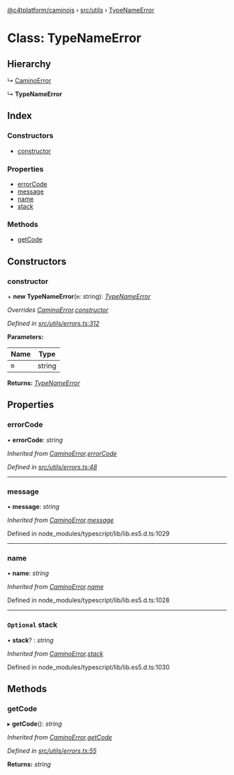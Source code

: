 [@c4tplatform/caminojs](../api.md) › [src/utils](../modules/src_utils.md) › [TypeNameError](src_utils.typenameerror.md)

# Class: TypeNameError

## Hierarchy

  ↳ [CaminoError](src_utils.caminoerror.md)

  ↳ **TypeNameError**

## Index

### Constructors

* [constructor](src_utils.typenameerror.md#constructor)

### Properties

* [errorCode](src_utils.typenameerror.md#errorcode)
* [message](src_utils.typenameerror.md#message)
* [name](src_utils.typenameerror.md#name)
* [stack](src_utils.typenameerror.md#optional-stack)

### Methods

* [getCode](src_utils.typenameerror.md#getcode)

## Constructors

###  constructor

\+ **new TypeNameError**(`m`: string): *[TypeNameError](src_utils.typenameerror.md)*

*Overrides [CaminoError](src_utils.caminoerror.md).[constructor](src_utils.caminoerror.md#constructor)*

*Defined in [src/utils/errors.ts:312](https://github.com/chain4travel/caminojs/blob/ac57b5af/src/utils/errors.ts#L312)*

**Parameters:**

Name | Type |
------ | ------ |
`m` | string |

**Returns:** *[TypeNameError](src_utils.typenameerror.md)*

## Properties

###  errorCode

• **errorCode**: *string*

*Inherited from [CaminoError](src_utils.caminoerror.md).[errorCode](src_utils.caminoerror.md#errorcode)*

*Defined in [src/utils/errors.ts:48](https://github.com/chain4travel/caminojs/blob/ac57b5af/src/utils/errors.ts#L48)*

___

###  message

• **message**: *string*

*Inherited from [CaminoError](src_utils.caminoerror.md).[message](src_utils.caminoerror.md#message)*

Defined in node_modules/typescript/lib/lib.es5.d.ts:1029

___

###  name

• **name**: *string*

*Inherited from [CaminoError](src_utils.caminoerror.md).[name](src_utils.caminoerror.md#name)*

Defined in node_modules/typescript/lib/lib.es5.d.ts:1028

___

### `Optional` stack

• **stack**? : *string*

*Inherited from [CaminoError](src_utils.caminoerror.md).[stack](src_utils.caminoerror.md#optional-stack)*

Defined in node_modules/typescript/lib/lib.es5.d.ts:1030

## Methods

###  getCode

▸ **getCode**(): *string*

*Inherited from [CaminoError](src_utils.caminoerror.md).[getCode](src_utils.caminoerror.md#getcode)*

*Defined in [src/utils/errors.ts:55](https://github.com/chain4travel/caminojs/blob/ac57b5af/src/utils/errors.ts#L55)*

**Returns:** *string*
